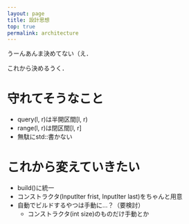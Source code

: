 ```yaml
---
layout: page
title: 設計思想
top: true
permalink: architecture
---
```


うーんあんま決めてない（え．

これから決めるうく．

# 守れてそうなこと

* query(l, r)は半開区間[l, r)
* range(l, r)は閉区間[l, r]
* 無駄にstd::書かない

# これから変えていきたい

* build()に統一
* コンストラクタ(InputIter frist, InputIter last)をちゃんと用意
* 自動でビルドするやつは手動に...？（要検討）
  * コンストラクタ(int size)のものだけ手動とか
